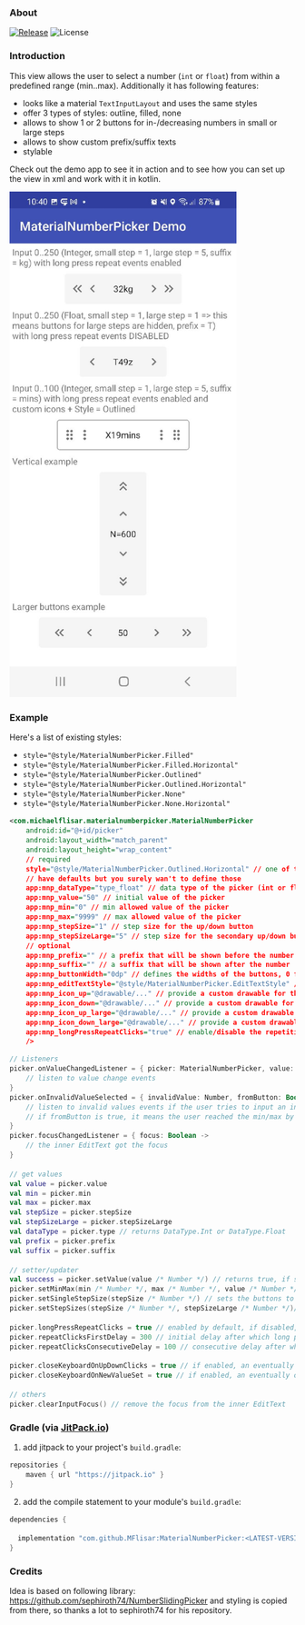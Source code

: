 ### About

[![Release](https://jitpack.io/v/MFlisar/MaterialNumberPicker.svg)](https://jitpack.io/#MFlisar/MaterialNumberPicker)
![License](https://img.shields.io/github/license/MFlisar/MaterialNumberPicker)

### Introduction

This view allows the user to select a number (`int` or `float`) from within a predefined range (min..max). Additionally it has following features:

* looks like a material `TextInputLayout` and uses the same styles
* offer 3 types of styles: outline, filled, none
* allows to show 1 or 2 buttons for in-/decreasing numbers in small or large steps
* allows to show custom prefix/suffix texts
* stylable

Check out the demo app to see it in action and to see how you can set up the view in xml and work with it in kotlin.

<img src="https://github.com/MFlisar/MaterialNumberPicker/blob/main/screenshots/screenshots1.jpg?raw=true" width="400">

### Example

Here's a list of existing styles:

* `style="@style/MaterialNumberPicker.Filled"`
* `style="@style/MaterialNumberPicker.Filled.Horizontal"`
* `style="@style/MaterialNumberPicker.Outlined"`
* `style="@style/MaterialNumberPicker.Outlined.Horizontal"`
* `style="@style/MaterialNumberPicker.None"`
* `style="@style/MaterialNumberPicker.None.Horizontal"`

```xml
<com.michaelflisar.materialnumberpicker.MaterialNumberPicker                                          
    android:id="@+id/picker"
    android:layout_width="match_parent"
    android:layout_height="wrap_content"
    // required
    style="@style/MaterialNumberPicker.Outlined.Horizontal" // one of the 6 above mentioned styles
	// have defaults but you surely wan't to define those
	app:mnp_dataType="type_float" // data type of the picker (int or float)	
	app:mnp_value="50" // initial value of the picker
    app:mnp_min="0" // min allowed value of the picker
    app:mnp_max="9999" // max allowed value of the picker
    app:mnp_stepSize="1" // step size for the up/down button
    app:mnp_stepSizeLarge="5" // step size for the secondary up/down buttons for large steps (will be hidden if value is equal to stepSize!)
    // optional
	app:mnp_prefix="" // a prefix that will be shown before the number
    app:mnp_suffix="" // a suffix that will be shown after the number
    app:mnp_buttonWidth="0dp" // defines the widths of the buttons, 0 for auto width                                                         
	app:mnp_editTextStyle="@style/MaterialNumberPicker.EditTextStyle" // if desired you can provide your own style for the EditText
	app:mnp_icon_up="@drawable/..." // provide a custom drawable for the increase button
	app:mnp_icon_down="@drawable/..." // provide a custom drawable for the decrease button
	app:mnp_icon_up_large="@drawable/..." // provide a custom drawable for the increase in large steps button
	app:mnp_icon_down_large="@drawable/..." // provide a custom drawable for the decrease  in large steps button
	app:mnp_longPressRepeatClicks="true" // enable/disable the repetitive function of the button if it is hold down
    />
```

```kotlin
// Listeners
picker.onValueChangedListener = { picker: MaterialNumberPicker, value: Number, fromUser: Boolean ->
    // listen to value change events
}
picker.onInvalidValueSelected = { invalidValue: Number, fromButton: Boolean ->
	// listen to invalid values events if the user tries to input an invalid number or one that's outside of the min/max range
	// if fromButton is true, it means the user reached the min/max by pressing the button, if desired, you can react on this here as well
}
picker.focusChangedListener = { focus: Boolean -> 
	// the inner EditText got the focus
}

// get values
val value = picker.value
val min = picker.min
val max = picker.max
val stepSize = picker.stepSize
val stepSizeLarge = picker.stepSizeLarge
val dataType = picker.type // returns DataType.Int or DataType.Float
val prefix = picker.prefix
val suffix = picker.suffix

// setter/updater
val success = picker.setValue(value /* Number */) // returns true, if setting succeeded (min/max will be checked in this case)
picker.setMinMax(min /* Number */, max /* Number */, value /* Number */) // here you should make sure that min/max and value are valid
picker.setSingleStepSize(stepSize /* Number */) // sets the buttons to use this step size, the large step button will be disabled and removed 
picker.setStepSizes(stepSize /* Number */, stepSizeLarge /* Number */)// sets the buttons to use those step sizes (if both values are the same, the large step button will be disabled and removed)

picker.longPressRepeatClicks = true // enabled by default, if disabled, long pressing a button won't repeat its action
picker.repeatClicksFirstDelay = 300 // initial delay after which long presses will trigger the click event 
picker.repeatClicksConsecutiveDelay = 100 // consecutive delay after which long presses will trigger the click event 

picker.closeKeyboardOnUpDownClicks = true // if enabled, an eventually opened keyboard will be closed if one of the buttons is clicked
picker.closeKeyboardOnNewValueSet = true // if enabled, an eventually opened keyboard will be closed if the pickers value is changed (internally or by the user)

// others
picker.clearInputFocus() // remove the focus from the inner EditText

```

### Gradle (via [JitPack.io](https://jitpack.io/))

1. add jitpack to your project's `build.gradle`:
```groovy
repositories {
    maven { url "https://jitpack.io" }
}
```
2. add the compile statement to your module's `build.gradle`:
```groovy
dependencies {

  implementation "com.github.MFlisar:MaterialNumberPicker:<LATEST-VERSION>"
}
```
  
### Credits

Idea is based on following library: https://github.com/sephiroth74/NumberSlidingPicker and styling is copied from there, so thanks a lot to sephiroth74 for his repository.
